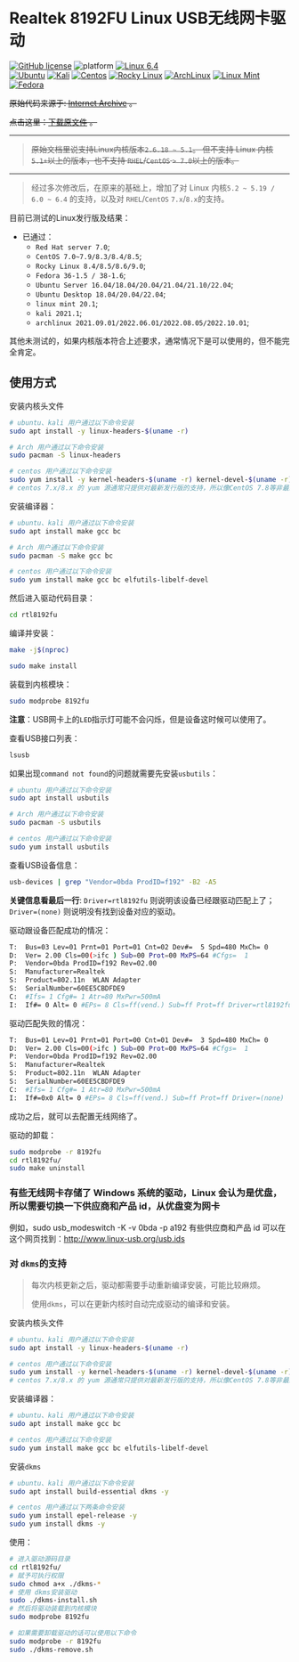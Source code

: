 # Realtek 8192FU Linux USB无线网卡驱动

[![GitHub license](https://img.shields.io/badge/license-GPL--2.0-orange.svg)](LICENSE)
![platform](https://img.shields.io/badge/platform-linux-green.svg)
[![Linux 6.4](https://img.shields.io/badge/linux-6.4-brightgreen.svg)](https://github.com/torvalds/linux/tags)
<br>
[![Ubuntu](https://img.shields.io/badge/Ubuntu-supported-blue.svg)](https://ubuntu.com)
[![Kali](https://img.shields.io/badge/Kali-supported-blue.svg)](https://www.kali.org)
[![Centos](https://img.shields.io/badge/Centos-supported-blue.svg)](https://centos.org)
[![Rocky Linux](https://img.shields.io/badge/Rocky%20Linux-supported-blue.svg)](https://rockylinux.org)
[![ArchLinux](https://img.shields.io/badge/ArchLinux-supported-blue.svg)](https://archlinux.org)
[![Linux Mint](https://img.shields.io/badge/Linux%20Mint-supported-blue.svg)](https://www.linuxmint.com)
[![Fedora](https://img.shields.io/badge/Fedora-supported-blue.svg)](https://fedoraproject.org)


~~原始代码来源于: [Internet Archive](https://archive.org/details/realtek-8192fu) 。~~

~~点击这里：[下载原文件](https://ia801706.us.archive.org/zip_dir.php?path=/18/items/realtek-8192fu.zip) 。~~

---


> ~~原始文档里说支持Linux内核版本`2.6.18 ~ 5.1`。
> 但不支持 Linux 内核`5.1+`以上的版本，也不支持 `RHEL`/`CentOS` `> 7.0`以上的版本。~~

---

> 经过多次修改后，在原来的基础上，增加了对 Linux 内核`5.2 ~ 5.19 / 6.0 ~ 6.4` 的支持，以及对 `RHEL`/`CentOS` `7.x`/`8.x`的支持。

目前已测试的Linux发行版及结果：

* 已通过：
  * `Red Hat server 7.0`;
  * `CentOS 7.0~7.9/8.3/8.4/8.5`;
  * `Rocky Linux 8.4/8.5/8.6/9.0`;
  * `Fedora 36-1.5 / 38-1.6`;
  * `Ubuntu Server 16.04/18.04/20.04/21.04/21.10/22.04`;
  * `Ubuntu Desktop 18.04/20.04/22.04`;
  * `linux mint 20.1`;
  * `kali 2021.1`;
  * `archlinux 2021.09.01/2022.06.01/2022.08.05/2022.10.01`;

其他未测试的，如果内核版本符合上述要求，通常情况下是可以使用的，但不能完全肯定。

## 使用方式

安装内核头文件

```bash
# ubuntu、kali 用户通过以下命令安装
sudo apt install -y linux-headers-$(uname -r)

# Arch 用户通过以下命令安装
sudo pacman -S linux-headers

# centos 用户通过以下命令安装
sudo yum install -y kernel-headers-$(uname -r) kernel-devel-$(uname -r)
# centos 7.x/8.x 的 yum 源通常只提供对最新发行版的支持，所以像CentOS 7.8等非最新发行版就需要手动到 https://vault.centos.org/7.8.2003/os/x86_64/Packages/kernel-devel-3.10.0-1127.el7.x86_64.rpm 下载rpm文件，然后进行手动安装
```

安装编译器：

```bash
# ubuntu、kali 用户通过以下命令安装
sudo apt install make gcc bc

# Arch 用户通过以下命令安装
sudo pacman -S make gcc bc

# centos 用户通过以下命令安装
sudo yum install make gcc bc elfutils-libelf-devel
```

然后进入驱动代码目录：

```bash
cd rtl8192fu
```

编译并安装：

```bash
make -j$(nproc)

sudo make install
```

装载到内核模块：

```bash
sudo modprobe 8192fu
```

**注意**：USB网卡上的`LED`指示灯可能不会闪烁，但是设备这时候可以使用了。

查看USB接口列表：

```bash
lsusb
```

如果出现`command not found`的问题就需要先安装`usbutils`：

```bash
# ubuntu 用户通过以下命令安装
sudo apt install usbutils

# Arch 用户通过以下命令安装
sudo pacman -S usbutils

# centos 用户通过以下命令安装
sudo yum install usbutils
```

查看USB设备信息：

```bash
usb-devices | grep "Vendor=0bda ProdID=f192" -B2 -A5
```

**关键信息看最后一行**: `Driver=rtl8192fu` 则说明该设备已经跟驱动匹配上了；`Driver=(none)` 则说明没有找到设备对应的驱动。

驱动跟设备匹配成功的情况：

```bash
T:  Bus=03 Lev=01 Prnt=01 Port=01 Cnt=02 Dev#=  5 Spd=480 MxCh= 0
D:  Ver= 2.00 Cls=00(>ifc ) Sub=00 Prot=00 MxPS=64 #Cfgs=  1
P:  Vendor=0bda ProdID=f192 Rev=02.00
S:  Manufacturer=Realtek
S:  Product=802.11n  WLAN Adapter
S:  SerialNumber=60EE5CBDFDE9
C:  #Ifs= 1 Cfg#= 1 Atr=80 MxPwr=500mA
I:  If#= 0 Alt= 0 #EPs= 8 Cls=ff(vend.) Sub=ff Prot=ff Driver=rtl8192fu
```

驱动匹配失败的情况：

```bash
T:  Bus=01 Lev=01 Prnt=01 Port=00 Cnt=01 Dev#=  3 Spd=480 MxCh= 0
D:  Ver= 2.00 Cls=00(>ifc ) Sub=00 Prot=00 MxPS=64 #Cfgs=  1
P:  Vendor=0bda ProdID=f192 Rev=02.00
S:  Manufacturer=Realtek
S:  Product=802.11n  WLAN Adapter
S:  SerialNumber=60EE5CBDFDE9
C:  #Ifs= 1 Cfg#= 1 Atr=80 MxPwr=500mA
I:  If#=0x0 Alt= 0 #EPs= 8 Cls=ff(vend.) Sub=ff Prot=ff Driver=(none)
```

成功之后，就可以去配置无线网络了。

驱动的卸载：

```bash
sudo modprobe -r 8192fu
cd rtl8192fu/
sudo make uninstall
```

### 有些无线网卡存储了 Windows 系统的驱动，Linux 会认为是优盘，所以需要切换一下供应商和产品 id，从优盘变为网卡
例如，sudo usb_modeswitch -K -v 0bda -p a192
有些供应商和产品 id 可以在这个网页找到：http://www.linux-usb.org/usb.ids

### 对 `dkms`的支持

> 每次内核更新之后，驱动都需要手动重新编译安装，可能比较麻烦。
>
> 使用`dkms`，可以在更新内核时自动完成驱动的编译和安装。

安装内核头文件

```bash
# ubuntu、kali 用户通过以下命令安装
sudo apt install -y linux-headers-$(uname -r)

# centos 用户通过以下命令安装
sudo yum install -y kernel-headers-$(uname -r) kernel-devel-$(uname -r)
# centos 7.x/8.x 的 yum 源通常只提供对最新发行版的支持，所以像CentOS 7.8等非最新发行版就需要手动到 https://vault.centos.org/7.8.2003/os/x86_64/Packages/kernel-devel-3.10.0-1127.el7.x86_64.rpm 下载rpm文件，然后进行手动安装
```

安装编译器：

```bash
# ubuntu、kali 用户通过以下命令安装
sudo apt install make gcc bc

# centos 用户通过以下命令安装
sudo yum install make gcc bc elfutils-libelf-devel
```

安装`dkms` 

```bash
# ubuntu、kali 用户通过以下命令安装
sudo apt install build-essential dkms -y

# centos 用户通过以下两条命令安装
sudo yum install epel-release -y
sudo yum install dkms -y
```

使用：

```bash
# 进入驱动源码目录
cd rtl8192fu/
# 赋予可执行权限
sudo chmod a+x ./dkms-*
# 使用 dkms安装驱动
sudo ./dkms-install.sh
# 然后将驱动装载到内核模块
sudo modprobe 8192fu

# 如果需要卸载驱动的话可以使用以下命令
sudo modprobe -r 8192fu
sudo ./dkms-remove.sh
```

